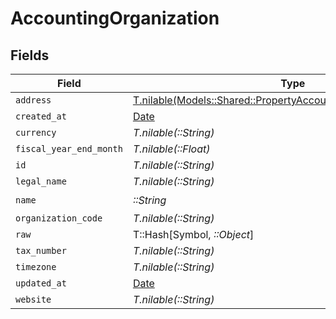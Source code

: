# AccountingOrganization


## Fields

| Field                                                                                                                            | Type                                                                                                                             | Required                                                                                                                         | Description                                                                                                                      |
| -------------------------------------------------------------------------------------------------------------------------------- | -------------------------------------------------------------------------------------------------------------------------------- | -------------------------------------------------------------------------------------------------------------------------------- | -------------------------------------------------------------------------------------------------------------------------------- |
| `address`                                                                                                                        | [T.nilable(Models::Shared::PropertyAccountingOrganizationAddress)](../../models/shared/propertyaccountingorganizationaddress.md) | :heavy_minus_sign:                                                                                                               | N/A                                                                                                                              |
| `created_at`                                                                                                                     | [Date](https://ruby-doc.org/stdlib-2.6.1/libdoc/date/rdoc/Date.html)                                                             | :heavy_minus_sign:                                                                                                               | N/A                                                                                                                              |
| `currency`                                                                                                                       | *T.nilable(::String)*                                                                                                            | :heavy_minus_sign:                                                                                                               | N/A                                                                                                                              |
| `fiscal_year_end_month`                                                                                                          | *T.nilable(::Float)*                                                                                                             | :heavy_minus_sign:                                                                                                               | N/A                                                                                                                              |
| `id`                                                                                                                             | *T.nilable(::String)*                                                                                                            | :heavy_minus_sign:                                                                                                               | N/A                                                                                                                              |
| `legal_name`                                                                                                                     | *T.nilable(::String)*                                                                                                            | :heavy_minus_sign:                                                                                                               | N/A                                                                                                                              |
| `name`                                                                                                                           | *::String*                                                                                                                       | :heavy_check_mark:                                                                                                               | N/A                                                                                                                              |
| `organization_code`                                                                                                              | *T.nilable(::String)*                                                                                                            | :heavy_minus_sign:                                                                                                               | N/A                                                                                                                              |
| `raw`                                                                                                                            | T::Hash[Symbol, *::Object*]                                                                                                      | :heavy_minus_sign:                                                                                                               | N/A                                                                                                                              |
| `tax_number`                                                                                                                     | *T.nilable(::String)*                                                                                                            | :heavy_minus_sign:                                                                                                               | N/A                                                                                                                              |
| `timezone`                                                                                                                       | *T.nilable(::String)*                                                                                                            | :heavy_minus_sign:                                                                                                               | N/A                                                                                                                              |
| `updated_at`                                                                                                                     | [Date](https://ruby-doc.org/stdlib-2.6.1/libdoc/date/rdoc/Date.html)                                                             | :heavy_minus_sign:                                                                                                               | N/A                                                                                                                              |
| `website`                                                                                                                        | *T.nilable(::String)*                                                                                                            | :heavy_minus_sign:                                                                                                               | N/A                                                                                                                              |
